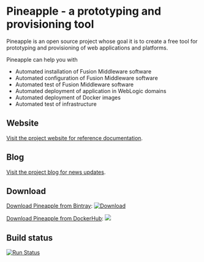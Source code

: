 Pineapple - a prototyping and provisioning tool
============================

Pineapple is an open source project whose goal it is to create a free tool for prototyping and provisioning of web applications and platforms.

Pineapple can help you with
* Automated installation of Fusion Middleware software
* Automated configuration of Fusion Middleware software
* Automated test of Fusion Middleware software
* Automated deployment of application in WebLogic domains
* Automated deployment of Docker images
* Automated test of infrastructure

## Website
[Visit the project website for reference documentation](https://athrane.github.io/pineapple/).

## Blog
[Visit the project blog for news updates](http://pineapplesoftware.blogspot.com/).

## Download

[Download Pineapple from Bintray](https://bintray.com/pineapple/maven/com.alpha.pineapple/): [ ![Download](https://api.bintray.com/packages/pineapple/maven/com.alpha.pineapple/images/download.svg) ](https://bintray.com/pineapple/maven/com.alpha.pineapple/_latestVersion)

[Download Pineapple from DockerHub](https://hub.docker.com/r/pineapple/pineapple/): [![](https://images.microbadger.com/badges/version/pineapple/pineapple.svg)](https://microbadger.com/images/pineapple/pineapple) 

## Build status

[![Run Status](https://api.shippable.com/projects/587cc4c52f36a111000d1ba1/badge?branch=master)](https://app.shippable.com/github/athrane/pineapple)
